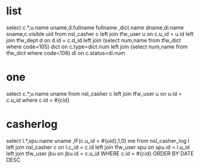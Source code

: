 list
===
select c.*,u.name uname,d.fullname fullname ,dict.name dname,di.name sname,c.visible uid
from nsl_casher c
    left join tfw_user u on c.u_id = u.id
    left join tfw_dept d on d.id = c.d_id
	left join (select num,name from tfw_dict where code=105) dict on c.type=dict.num 
    left join (select num,name from tfw_dict where code=106) di on c.status=di.num

one
===
select c.*,u.name uname
  from nsl_casher c
  left join tfw_user u on u.id = c.u_id
  where c.id = #{cid}

casherlog
===
select l.*,spu.name uname ,IF(c.u_id = #{uid},1,0) me
    from nsl_casher_log l
    left join nsl_casher c on l.c_id = c.id
    left join tfw_user spu on spu.id = l.u_id
    left join tfw_user jbu on jbu.id = c.u_id
    WHERE c.id = #{cid}
    ORDER BY DATE DESC
